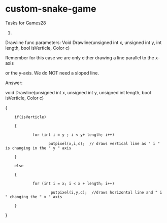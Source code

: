 # custom-snake-game

Tasks for Games28

1.
Drawline func parameters:
Void Drawline(unsigned int x, unsigned int y, int length, bool isVerticle, Color c)

Remember for this case we are only either drawing a line parallel to the x-axis 

or the y-axis. We do NOT need a sloped line.
    

Answer:

void Drawline(unsigned int x, unsigned int y,  unsigned int length, bool isVerticle, Color c)

{

        if(isVerticle)
	
        {
	
                for (int i = y ; i < y+ length; i++)
		
                       putpixel(x,i,c);  // draws vertical line as " i " is changing in the " y " axis
		       
        } 
	
        else 
	
        {
	
                for (int i = x; i < x + length; i++)
		
                        putpixel(i,y,c);  //draws horizontal line and " i " changing the " x " axis
			
        }
	
}
	
